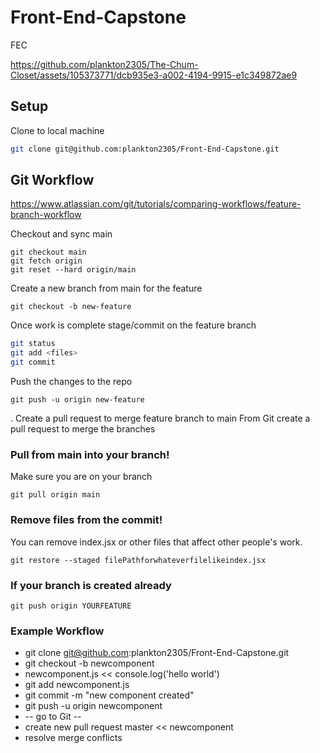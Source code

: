 # Front-End-Capstone
FEC


https://github.com/plankton2305/The-Chum-Closet/assets/105373771/dcb935e3-a002-4194-9915-e1c349872ae9


## Setup
Clone to local machine
```sh
git clone git@github.com:plankton2305/Front-End-Capstone.git
```


## Git Workflow
https://www.atlassian.com/git/tutorials/comparing-workflows/feature-branch-workflow

Checkout and sync main
```
git checkout main
git fetch origin
git reset --hard origin/main
```

Create a new branch from main for the feature
```
git checkout -b new-feature
```

Once work is complete stage/commit on the feature branch
``` sh
git status
git add <files>
git commit
```

Push the changes to the repo
```
git push -u origin new-feature
```

. Create a pull request to merge feature branch to main
From Git create a pull request to merge the branches

### Pull from main into your branch!
Make sure you are on your branch
```
git pull origin main
```

### Remove files from the commit!
You can remove index.jsx or other files that affect other people's work.
```
git restore --staged filePathforwhateverfilelikeindex.jsx
```

### If your branch is created already
```
git push origin YOURFEATURE
```

### Example Workflow
* git clone git@github.com:plankton2305/Front-End-Capstone.git
* git checkout -b newcomponent
* newcomponent.js << console.log('hello world')
* git add newcomponent.js
* git commit -m "new component created"
* git push -u origin newcomponent
* -- go to Git --
* create new pull request master << newcomponent
* resolve merge conflicts
